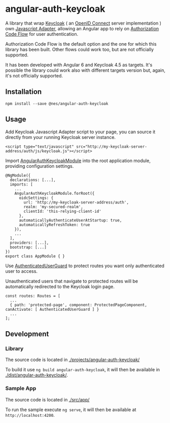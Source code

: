 # angular-auth-keycloak
A library that wrap [Keycloak](https://www.keycloak.org) ( an [OpenID Connect](https://openid.net/connect/) server implementation ) own [Javascript Adapter](https://www.keycloak.org/docs/latest/securing_apps/index.html#_javascript_adapter), allowing an Angular app to rely on [Authorization Code Flow](https://openid.net/specs/openid-connect-core-1_0.html#CodeFlowAuth) for user authentication.

Authorization Code Flow is the default option and the one for which this library has been built.
Other flows could work too, but are not officially supported.

It has been developed with Angular 6 and Keycloak 4.5 as targets.
It's possible the library could work also with different targets version but, again, it's not officially supported.

## Installation
```
npm install --save @nes/angular-auth-keycloak
```

## Usage
Add Keycloak Javascript Adapter script to your page, you can source it directly from your running Keycloak server instance.
```
<script type="text/javascript" src="http://my-keycloak-server-address/auth/js/keycloak.js"></script>
```
Import [AngularAuthKeycloakModule](./projects/angular-auth-keycloak/src/lib/angular-auth-keycloak.module.ts) into the root application module, providing configuration settings.
```
@NgModule({
  declarations: [...],
  imports: [
    ...
    AngularAuthKeycloakModule.forRoot({
      oidcSettings: {
        url: 'http://my-keycloak-server-address/auth',
        realm: 'my-secured-realm',
        clientId: 'this-relying-client-id'
      },
      automaticallyAuthenticateUserAtStartup: true,
      automaticallyRefreshToken: true
    }),
    ...
  ],
  providers: [...],
  bootstrap: [...]
})
export class AppModule { }
```
Use [AuthenticatedUserGuard](/projects/angular-auth-keycloak/src/lib/authenticated-user.guard.ts) to protect routes you want only authenticated user to access.

Unauthenticated users that navigate to protected routes will be automatically redirected to the Keycloak login page.
```
const routes: Routes = [
  ...
  { path: 'protected-page', component: ProtectedPageComponent, canActivate: [ AuthenticatedUserGuard ] }
  ...
];
```

## Development
### Library
The source code is located in [./projects/angular-auth-keycloak/](./projects/angular-auth-keycloak/)

To build it use `ng build angular-auth-keycloak`, it will then be available in [./dist/angular-auth-keycloak/](./dist/angular-auth-keycloak/).

### Sample App
The source code is located in [./src/app/](./src/app/)

To run the sample execute `ng serve`, it will then be available at `http://localhost:4200`.
